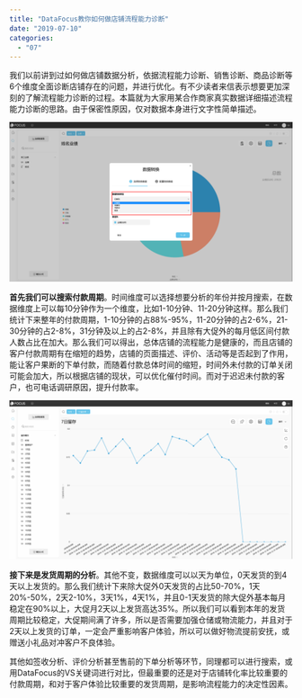 ```yaml
---
title: "DataFocus教你如何做店铺流程能力诊断"
date: "2019-07-10"
categories: 
  - "07"
---
```


我们以前讲到过如何做店铺数据分析，依据流程能力诊断、销售诊断、商品诊断等6个维度全面诊断店铺存在的问题，并进行优化。有不少读者来信表示想要更加深刻的了解流程能力诊断的过程。本篇就为大家用某合作商家真实数据详细描述流程能力诊断的思路。由于保密性原因，仅对数据本身进行文字性简单描述。

![](images/word-image-112.png)

**首先我们可以搜索付款周期**。时间维度可以选择想要分析的年份并按月搜索，在数据维度上可以每10分钟作为一个维度，比如1-10分钟、11-20分钟这样。那么我们统计下来整年的付款周期，1-10分钟的占88%-95%，11-20分钟的占2-6%，21-30分钟的占2-8%，31分钟及以上的占2-8%，并且除有大促外的每月低区间付款人数占比在加大。那么我们可以得出，总体店铺的流程能力是健康的，而且店铺的客户付款周期有在缩短的趋势，店铺的页面描述、评价、活动等是否起到了作用，能让客户果断的下单付款，而随着付款总体时间的缩短，时间外未付款的订单关闭可能会加大，所以根据店铺的现状，可以优化催付时间。而对于迟迟未付款的客户，也可电话调研原因，提升付款率。

![](images/word-image-119.png)

**接下来是发货周期的分析**。其他不变，数据维度可以以天为单位，0天发货的到4天以上发货的。那么我们统计下来除大促外0天发货的占比50-70%，1天20%-50%，2天2-10%，3天1%，4天1%，并且0-1天发货的除大促外基本每月稳定在90%以上，大促月2天以上发货高达35%。所以我们可以看到本年的发货周期比较稳定，大促期间满了许多，所以是否需要加强仓储或物流能力，并且对于2天以上发货的订单，一定会严重影响客户体验，所以可以做好物流提前安抚，或赠送小礼品对冲客户不良体验。

其他如签收分析、评价分析甚至售前的下单分析等环节，同理都可以进行搜索，或用DataFocus的VS关键词进行对比，但最重要的还是对于店铺转化率比较重要的付款周期，和对于客户体验比较重要的发货周期，是影响流程能力的决定性因素。

